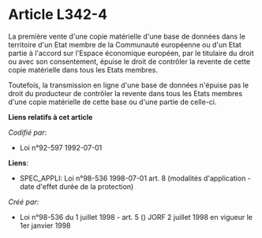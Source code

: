 # Article L342-4

La première vente d'une copie matérielle d'une base de données dans le territoire d'un Etat membre de la Communauté
européenne ou d'un Etat partie à l'accord sur l'Espace économique européen, par le titulaire du droit ou avec son
consentement, épuise le droit de contrôler la revente de cette copie matérielle dans tous les Etats membres.

Toutefois, la transmission en ligne d'une base de données n'épuise pas le droit du producteur de contrôler la revente dans
tous les Etats membres d'une copie matérielle de cette base ou d'une partie de celle-ci.

**Liens relatifs à cet article**

_Codifié par_:

  - Loi n°92-597 1992-07-01

**Liens**:

  - SPEC_APPLI: Loi n°98-536 1998-07-01 art. 8 (modalités d'application - date d'effet durée de la protection)

_Créé par_:

  - Loi n°98-536 du 1 juillet 1998 - art. 5 () JORF 2 juillet 1998 en vigueur le 1er janvier 1998

